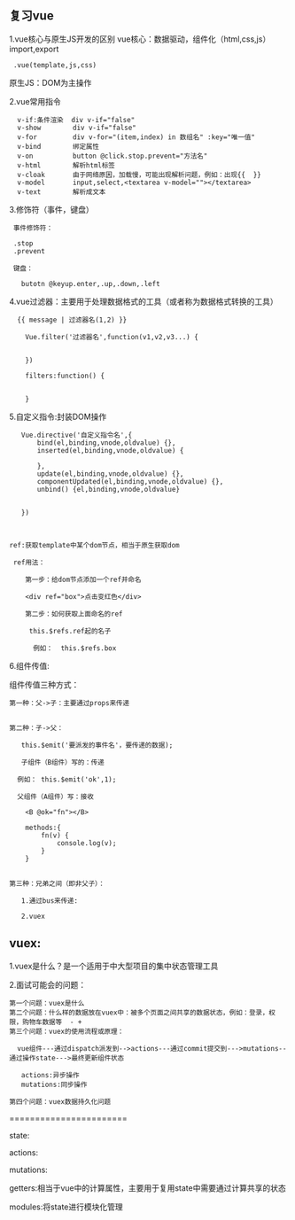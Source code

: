 ## 复习vue
  
  1.vue核心与原生JS开发的区别
   vue核心：数据驱动，组件化（html,css,js） import,export

     .vue(template,js,css)

   原生JS：DOM为主操作

   2.vue常用指令

      v-if:条件渲染  div v-if="false"
      v-show        div v-if="false"
      v-for         div v-for="(item,index) in 数组名" :key="唯一值"
      v-bind        绑定属性    
      v-on          button @click.stop.prevent="方法名"
      v-html        解析html标签  
      v-cloak       由于网络原因，加载慢，可能出现解析问题，例如：出现{{  }}
      v-model       input,select,<textarea v-model=""></textarea>    
      v-text        解析成文本


   3.修饰符（事件，键盘）

     事件修饰符：

     .stop
     .prevent

     键盘：

       butotn @keyup.enter,.up,.down,.left

   4.vue过滤器：主要用于处理数据格式的工具（或者称为数据格式转换的工具）

      {{ message | 过滤器名(1,2) }}

        Vue.filter('过滤器名',function(v1,v2,v3...) {


        })

        filters:function() {


        }
    

   5.自定义指令:封装DOM操作

       Vue.directive('自定义指令名',{
           bind(el,binding,vnode,oldvalue) {},
           inserted(el,binding,vnode,oldvalue) {

           },
           update(el,binding,vnode,oldvalue) {},
           componentUpdated(el,binding,vnode,oldvalue) {},
           unbind() {el,binding,vnode,oldvalue}


       })

      

    ref:获取template中某个dom节点，相当于原生获取dom

     ref用法：

        第一步：给dom节点添加一个ref并命名

        <div ref="box">点击变红色</div>

        第二步：如何获取上面命名的ref

         this.$refs.ref起的名子

          例如：  this.$refs.box

 6.组件传值:

   组件传值三种方式：

    第一种：父->子：主要通过props来传递
       

    第二种：子->父：

       this.$emit('要派发的事件名'，要传递的数据);

       子组件（B组件）写的：传递

      例如： this.$emit('ok',1);

      父组件（A组件）写：接收

        <B @ok="fn"></B>

        methods:{
            fn(v) {
                console.log(v);
            }
        }
        

    第三种：兄弟之间（即非父子）：

       1.通过bus来传递:

       2.vuex


## vuex:

   1.vuex是什么？是一个适用于中大型项目的集中状态管理工具

   2.面试可能会的问题：

    第一个问题：vuex是什么
    第二个问题：什么样的数据放在vuex中：被多个页面之间共享的数据状态，例如：登录，权限，购物车数据等  - +
    第三个问题：vuex的使用流程或原理：

      vue组件---通过dispatch派发到-->actions---通过commit提交到--->mutations--通过操作state--->最终更新组件状态

       actions:异步操作
       mutations:同步操作

    第四个问题：vuex数据持久化问题


=======================

  state:

  actions:

  mutations:

  getters:相当于vue中的计算属性，主要用于复用state中需要通过计算共享的状态

  modules:将state进行模块化管理




